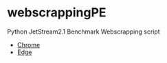 # webscrappingPE
Python JetStream2.1 Benchmark Webscrapping script

* [Chrome](../tree/main/Chrome)
* [Edge](../tree/main/Edge)

